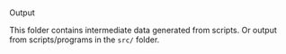 # 
Output

This folder contains intermediate data generated from scripts.
Or output from scripts/programs in the `src/` folder.

